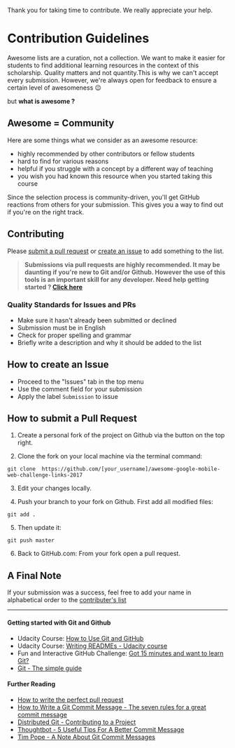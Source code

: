 
Thank you for taking time to contribute. We really appreciate your help.  

# Contribution Guidelines

Awesome lists are a curation, not a collection. We want to make it easier for students to find additional learning resources in the context of this scholarship. Quality matters and not quantity.This is why we can't accept every submission. However, we're always open for feedback to ensure a certain level of awesomeness :wink:

but **what is awesome ?**

## Awesome = Community

Here are some things what we consider as an awesome resource:

- highly recommended by other contributors or fellow students
- hard to find for various reasons
- helpful if you struggle with a concept by a different way of teaching 
- you wish you had known this resource when you started taking this course

Since the selection process is community-driven, you'll get GitHub reactions from others for your submission. This gives you a way to find out if you're on the right track.

## Contributing

Please [submit a pull request](#how-to-submit-a-pull-request) or [create an issue](#how-to-create-an-issue) to add something to the list.  
>**Submissions via pull requests are highly recommended. It may be daunting if you're new to Git and/or Github. However the use of this tools is an important skill for any developer. Need help getting started ? [Click here](#getting-started-with-git-and-github)**

### Quality Standards for Issues and PRs

- Make sure it hasn't already been submitted or declined
- Submission must be in English
- Check for proper spelling and grammar
- Briefly write a description and why it should be added to the list

## How to create an Issue

- Proceed to the "Issues" tab in the top menu
- Use the comment field for your submission
- Apply the label `Submission` to issue

## How to submit a Pull Request

1. Create a personal fork of the project on Github via the button on the top right.

2. Clone the fork on your local machine via the terminal command:
```
git clone  https://github.com/[your_username]/awesome-google-mobile-web-challenge-links-2017
```

3. Edit your changes locally.

4. Push your branch to your fork on Github. First add all modified files:
```
git add .
```

5. Then update it:
```
git push master
```

6. Back to GitHub.com: From your fork open a pull request.

## A Final Note

If your submission was a success, feel free to add your name in alphabetical order to the [contributer's list](README.md#thanks-to-contributors)

---

#### Getting started with Git and Github

- Udacity Course: [How to Use Git and GitHub](https://www.udacity.com/course/how-to-use-git-and-github--ud775)
- Udacity Course:  [Writing READMEs - Udacity course](https://www.udacity.com/course/writing-readmes--ud777)
- Fun and Interactive GitHub Challenge: [Got 15 minutes and want to learn Git?](https://try.github.io/levels/1/challenges/1)
- [Git - The simple guide](http://rogerdudler.github.io/git-guide/)

#### Further Reading

- [How to write the perfect pull request](https://github.com/blog/1943-how-to-write-the-perfect-pull-request)
- [How to Write a Git Commit Message - The seven rules for a great commit message](http://chris.beams.io/posts/git-commit/#seven-rules)
- [Distributed Git - Contributing to a Project]( http://www.git-scm.com/book/en/v2/Distributed-Git-Contributing-to-a-Project#Commit-Guidelines)
- [Thoughtbot - 5 Useful Tips For A Better Commit Message](https://robots.thoughtbot.com/5-useful-tips-for-a-better-commit-message)
- [Tim Pope - A Note About Git Commit Messages](http://tbaggery.com/2008/04/19/a-note-about-git-commit-messages.html)
